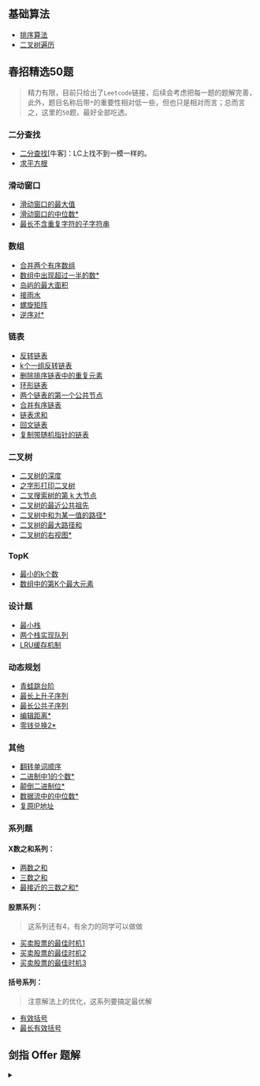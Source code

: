 ## 基础算法

- [排序算法](./code/sort.md)
- [二叉树遍历](./code/tree_traversal.md)

## 春招精选50题

> 精力有限，目前只给出了`Leetcode`链接，后续会考虑把每一题的题解完善，此外，题目名称后带`*`的重要性相对低一些，但也只是相对而言；总而言之，这里的`50`题，最好全部吃透。

### 二分查找
- [二分查找](https://www.nowcoder.com/practice/7bc4a1c7c371425d9faa9d1b511fe193?tpId=190&&tqId=35227&rp=1&ru=/ta/job-code-high-rd&qru=/ta/job-code-high-rd/question-ranking)[牛客]：LC上找不到一模一样的。
- [求平方根](https://leetcode-cn.com/problems/sqrtx/)

### 滑动窗口
- [滑动窗口的最大值](https://leetcode-cn.com/problems/hua-dong-chuang-kou-de-zui-da-zhi-lcof/)
- [滑动窗口的中位数*](https://leetcode-cn.com/problems/sliding-window-median/)
- [最长不含重复字符的子字符串](https://leetcode-cn.com/problems/zui-chang-bu-han-zhong-fu-zi-fu-de-zi-zi-fu-chuan-lcof/)

### 数组
- [合并两个有序数组](https://leetcode-cn.com/problems/merge-sorted-array/)
- [数组中出现超过一半的数*](https://leetcode-cn.com/problems/shu-zu-zhong-chu-xian-ci-shu-chao-guo-yi-ban-de-shu-zi-lcof/)
- [岛屿的最大面积](https://leetcode-cn.com/problems/max-area-of-island/)
- [接雨水](https://leetcode-cn.com/problems/trapping-rain-water/)
- [螺旋矩阵](https://leetcode-cn.com/problems/spiral-matrix/)
- [逆序对*](https://leetcode-cn.com/problems/shu-zu-zhong-de-ni-xu-dui-lcof/)

### 链表
- [反转链表](https://leetcode-cn.com/problems/reverse-linked-list/)
- [k个一组反转链表](https://leetcode-cn.com/problems/reverse-nodes-in-k-group/)
- [删除排序链表中的重复元素](https://leetcode-cn.com/problems/remove-duplicates-from-sorted-list/)
- [环形链表](https://leetcode-cn.com/problems/linked-list-cycle/)
- [两个链表的第一个公共节点](https://leetcode-cn.com/problems/liang-ge-lian-biao-de-di-yi-ge-gong-gong-jie-dian-lcof/)
- [合并有序链表](https://leetcode-cn.com/problems/he-bing-liang-ge-pai-xu-de-lian-biao-lcof/)
- [链表求和](https://leetcode-cn.com/problems/sum-lists-lcci/)
- [回文链表](https://leetcode-cn.com/problems/palindrome-linked-list/)
- [复制带随机指针的链表](https://leetcode-cn.com/problems/copy-list-with-random-pointer/)

### 二叉树

- [二叉树的深度](https://leetcode-cn.com/problems/er-cha-shu-de-shen-du-lcof/)
- [之字形打印二叉树](https://leetcode-cn.com/problems/cong-shang-dao-xia-da-yin-er-cha-shu-iii-lcof/)
- [二叉搜索树的第 k 大节点](https://leetcode-cn.com/problems/er-cha-sou-suo-shu-de-di-kda-jie-dian-lcof/)
- [二叉树的最近公共祖先](https://leetcode-cn.com/problems/er-cha-shu-de-zui-jin-gong-gong-zu-xian-lcof/)
- [二叉树中和为某一值的路径*](https://leetcode-cn.com/problems/er-cha-shu-zhong-he-wei-mou-yi-zhi-de-lu-jing-lcof/)
- [二叉树的最大路径和](https://leetcode-cn.com/problems/binary-tree-maximum-path-sum/)
- [二叉树的右视图*](https://leetcode-cn.com/problems/binary-tree-right-side-view/)

### TopK
- [最小的k个数](https://leetcode-cn.com/problems/zui-xiao-de-kge-shu-lcof/)
- [数组中的第K个最大元素](https://leetcode-cn.com/problems/kth-largest-element-in-an-array/)


### 设计题

- [最小栈](https://leetcode-cn.com/problems/min-stack/)
- [两个栈实现队列](https://leetcode-cn.com/problems/yong-liang-ge-zhan-shi-xian-dui-lie-lcof/)
- [LRU缓存机制](https://leetcode-cn.com/problems/lru-cache/)

### 动态规划
- [青蛙跳台阶](https://leetcode-cn.com/problems/qing-wa-tiao-tai-jie-wen-ti-lcof/)
- [最长上升子序列](https://leetcode-cn.com/problems/longest-increasing-subsequence/)
- [最长公共子序列](https://leetcode-cn.com/problems/longest-common-subsequence/)
- [编辑距离*](https://leetcode-cn.com/problems/edit-distance/)
- [零钱兑换2*](https://leetcode-cn.com/problems/coin-change-2/)

### 其他
- [翻转单词顺序](https://leetcode-cn.com/problems/fan-zhuan-dan-ci-shun-xu-lcof/)
- [二进制中1的个数*](https://leetcode-cn.com/problems/er-jin-zhi-zhong-1de-ge-shu-lcof/)
- [颠倒二进制位*](https://leetcode-cn.com/problems/reverse-bits/)
- [数据流中的中位数*](https://leetcode-cn.com/problems/shu-ju-liu-zhong-de-zhong-wei-shu-lcof/)
- [复原IP地址](https://leetcode-cn.com/problems/restore-ip-addresses/)


### 系列题

#### X数之和系列：
- [两数之和](https://leetcode-cn.com/problems/two-sum/)
- [三数之和](https://leetcode-cn.com/problems/3sum/)
- [最接近的三数之和*](https://leetcode-cn.com/problems/3sum-closest/)

#### 股票系列：
> 这系列还有4，有余力的同学可以做做

- [买卖股票的最佳时机1](https://leetcode-cn.com/problems/best-time-to-buy-and-sell-stock/)
- [买卖股票的最佳时机2](https://leetcode-cn.com/problems/best-time-to-buy-and-sell-stock-ii/)
- [买卖股票的最佳时机3](https://leetcode-cn.com/problems/best-time-to-buy-and-sell-stock-iii/)

#### 括号系列：
> 注意解法上的优化，这系列要搞定最优解
- [有效括号](https://leetcode-cn.com/problems/valid-parentheses/)
- [最长有效括号](https://leetcode-cn.com/problems/longest-valid-parentheses/)

## 剑指 Offer 题解

<details class="detail">
<summary class="title"><span class="d-marker">&nbsp;</span></summary>

**<summary>**

- [1. 二维数组中的查找](./code/findNumIn2Array.md)
- [2. 数组中重复的数字 ](./code/findRepeatNumber.md)
- [3. 替换空格 ](./code/replaceSpace.md)
- [4. 从尾到头打印链表 ](./code/reversePrint.md)
- [5. 重建二叉树 ](./code/buildTree.md)
- [6. 用两个栈实现队列](./code/CQueue.md)
- [7. 斐波那契数列](./code/fib.md)
- [8. 青蛙跳台阶问题](./code/numWays.md)
- [9. 旋转数组的最小数字](./code/minArray.md)
- [10. 矩阵中的路径](./code/exist.md)
- [11.机器人的运动范围](./code/movingCount.md)
- [12.剪绳子I](./code/cuttingRope1.md)
- [13.剪绳子II](./code/cuttingRope2.md)
- [14.二进制中1的个数](./code/hammingWeight.md)
- [15. 数值的整数次方](./code/myPow.md)
- [16.打印从1到最大的n位数](./code/printNumbers.md)

